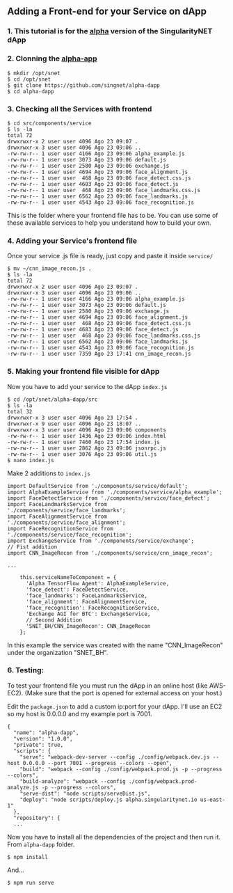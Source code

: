 ## Adding a Front-end for your Service on dApp

### 1. This tutorial is for the [alpha](http://alpha.singularitnet.io/) version of the SingularityNET dApp

### 2. Clonning the [alpha-app](https://github.com/singnet/alpha-dapp)
```
$ mkdir /opt/snet
$ cd /opt/snet
$ git clone https://github.com/singnet/alpha-dapp
$ cd alpha-dapp
```

### 3. Checking all the Services with frontend
```
$ cd src/components/service
$ ls -la
total 72
drwxrwxr-x 2 user user 4096 Ago 23 09:07 .
drwxrwxr-x 3 user user 4096 Ago 23 09:06 ..
-rw-rw-r-- 1 user user 4166 Ago 23 09:06 alpha_example.js
-rw-rw-r-- 1 user user 3073 Ago 23 09:06 default.js
-rw-rw-r-- 1 user user 2580 Ago 23 09:06 exchange.js
-rw-rw-r-- 1 user user 4694 Ago 23 09:06 face_alignment.js
-rw-rw-r-- 1 user user  468 Ago 23 09:06 face_detect.css.js
-rw-rw-r-- 1 user user 4683 Ago 23 09:06 face_detect.js
-rw-rw-r-- 1 user user  468 Ago 23 09:06 face_landmarks.css.js
-rw-rw-r-- 1 user user 6562 Ago 23 09:06 face_landmarks.js
-rw-rw-r-- 1 user user 4543 Ago 23 09:06 face_recognition.js
```
This is the folder where your frontend file has to be.
You can use some of these available services to help you understand how to build your own.

### 4. Adding your Service's frontend file

Once your service .js file is ready, just copy and paste it inside `service/`
```
$ mv ~/cnn_image_recon.js .
$ ls -la
total 72
drwxrwxr-x 2 user user 4096 Ago 23 09:07 .
drwxrwxr-x 3 user user 4096 Ago 23 09:06 ..
-rw-rw-r-- 1 user user 4166 Ago 23 09:06 alpha_example.js
-rw-rw-r-- 1 user user 3073 Ago 23 09:06 default.js
-rw-rw-r-- 1 user user 2580 Ago 23 09:06 exchange.js
-rw-rw-r-- 1 user user 4694 Ago 23 09:06 face_alignment.js
-rw-rw-r-- 1 user user  468 Ago 23 09:06 face_detect.css.js
-rw-rw-r-- 1 user user 4683 Ago 23 09:06 face_detect.js
-rw-rw-r-- 1 user user  468 Ago 23 09:06 face_landmarks.css.js
-rw-rw-r-- 1 user user 6562 Ago 23 09:06 face_landmarks.js
-rw-rw-r-- 1 user user 4543 Ago 23 09:06 face_recognition.js
-rw-rw-r-- 1 user user 7359 Ago 23 17:41 cnn_image_recon.js
```

### 5. Making your frontend file visible for dApp

Now you have to add your service to the dApp `index.js`
```
$ cd /opt/snet/alpha-dapp/src
$ ls -la
total 32
drwxrwxr-x 3 user user 4096 Ago 23 17:54 .
drwxrwxr-x 9 user user 4096 Ago 23 18:07 ..
drwxrwxr-x 3 user user 4096 Ago 23 09:06 components
-rw-rw-r-- 1 user user 1436 Ago 23 09:06 index.html
-rw-rw-r-- 1 user user 7460 Ago 23 17:54 index.js
-rw-rw-r-- 1 user user 2862 Ago 23 09:06 jsonrpc.js
-rw-rw-r-- 1 user user 3076 Ago 23 09:06 util.js
$ nano index.js
```
Make 2 additions to `index.js`

```
import DefaultService from './components/service/default';
import AlphaExampleService from './components/service/alpha_example';
import FaceDetectService from './components/service/face_detect';
import FaceLandmarksService from './components/service/face_landmarks';
import FaceAlignmentService from './components/service/face_alignment';
import FaceRecognitionService from './components/service/face_recognition';
import ExchangeService from './components/service/exchange';
// Fist addition
import CNN_ImageRecon from './components/service/cnn_image_recon';

...

    this.serviceNameToComponent = {
      'Alpha TensorFlow Agent': AlphaExampleService,
      'face_detect': FaceDetectService,
      'face_landmarks': FaceLandmarksService,
      'face_alignment': FaceAlignmentService,
      'face_recognition': FaceRecognitionService,
      'Exchange AGI for BTC': ExchangeService,
      // Second Addition
      'SNET_BH/CNN_ImageRecon': CNN_ImageRecon
    };
```
In this example the service was created with the name "CNN_ImageRecon" under the organization "SNET_BH".

### 6. Testing:

To test your frontend file you must run the dApp in an online host (like AWS-EC2).
(Make sure that the port is opened for external access on your host.)

Edit the `package.json` to add a custom ip:port for your dApp.
I'll use an EC2 so my host is 0.0.0.0 and my example port is 7001.

```
{
  "name": "alpha-dapp",
  "version": "1.0.0",
  "private": true,
  "scripts": {
    "serve": "webpack-dev-server --config ./config/webpack.dev.js --host 0.0.0.0 --port 7001 --progress --colors --open",
    "build": "webpack --config ./config/webpack.prod.js -p --progress --colors",
    "build-analyze": "webpack --config ./config/webpack.prod-analyze.js -p --progress --colors",
    "serve-dist": "node scripts/serveDist.js",
    "deploy": "node scripts/deploy.js alpha.singularitynet.io us-east-1"
  },
  "repository": {
  ...
```
Now you have to install all the dependencies of the project and then run it.
From `alpha-dapp` folder.

```
$ npm install
```

And...
```
$ npm run serve
```












